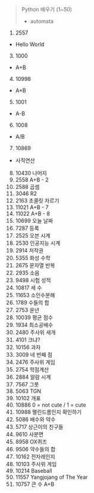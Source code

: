 > Python 배우기 (1~50)
> - automata

1. 2557
  - Hello World
3. 1000
  - A+B
4. 10998
  - A×B
5. 1001
  - A-B	
6. 1008
  - A/B
7. 10869
  - 사칙연산
8. 10430	 나머지
9. 2558	 A+B - 2
10. 2588	 곱셈
11. 3046	 R2
12. 2163	 초콜릿 자르기
13. 11021	 A+B - 7
14. 11022	 A+B - 8
15. 10699	 오늘 날짜
16. 7287	 등록
17. 2525	 오븐 시계
18. 2530	 인공지능 시계
19. 2914	 저작권
20. 5355	 화성 수학
21. 2675	 문자열 반복
22. 2935	 소음
23. 9498	 시험 성적
24. 10817	 세 수
25. 11653	 소인수분해	
26. 1789	 수들의 합	
27. 2753	 윤년	
28. 10039	 평균 점수	
29. 1934	 최소공배수	
30. 2480	 주사위 세개	
31. 4101	 크냐?	
32. 10156	 과자	
33. 3009	 네 번째 점	
34. 2476	 주사위 게임
35. 2754	 학점계산	
36. 2884	 알람 시계
37. 7567	 그릇
38. 5063	 TGN	
39. 10102	 개표
40. 10886	 0 = not cute / 1 = cute
41. 10988	 팰린드롬인지 확인하기 
42. 5086	 배수와 약수
43. 5717	 상근이의 친구들	
44. 9610	 사분면
45. 8958	 OX퀴즈
46. 9506	 약수들의 합
47. 10162	 전자레인지
48. 10103	 주사위 게임
49. 10214	 Baseball
50. 11557	 Yangjojang of The Year
51. 10757	 큰 수 A+B
